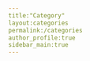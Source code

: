 ```yaml
---
title:"Category"
layout:categories
permalink:/categories
author_profile:true
sidebar_main:true
---
```

